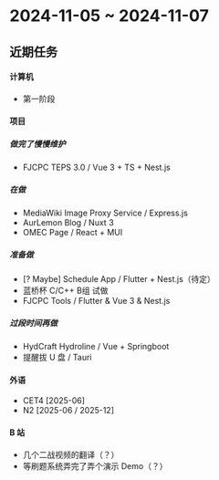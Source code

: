 # 2024-11-05 ~ 2024-11-07
## 近期任务
#### 计算机
* 第一阶段

#### 项目
##### 做完了慢慢维护
* FJCPC TEPS 3.0 / Vue 3 + TS + Nest.js
##### 在做
* MediaWiki Image Proxy Service / Express.js
* AurLemon Blog / Nuxt 3
* OMEC Page / React + MUI
##### 准备做
* [? Maybe] Schedule App / Flutter + Nest.js（待定）
* 蓝桥杯 C/C++ B组 试做
* FJCPC Tools / Flutter & Vue 3 & Nest.js
##### 过段时间再做
* HydCraft Hydroline / Vue + Springboot
* 提醒拔 U 盘 / Tauri

#### 外语
* CET4 [2025-06]
* N2 [2025-06 / 2025-12]

#### B 站
* 几个二战视频的翻译（？）
* 等刷题系统弄完了弄个演示 Demo（？）